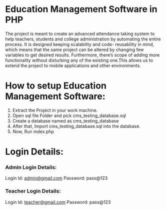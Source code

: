# Education Management Software in PHP

The project is meant to create an advanced attendance taking system to help teachers, students and college administration by automating the entire process. It is designed keeping  scalability and code- reusability in mind, which means that the same project can be altered by changing few variables to get desired results. Furthermore, there’s scope of adding more functionality without disturbing any of the existing one.This allows us to extend the project to mobile applications and other environments.

# How to setup Education Management Software:
1. Extract the Project in your work machine.
2. Open sql file Folder and pick cms_testing_database.sql
3. Create a database named as cms_testing_database
4. After that, Import cms_testing_database.sql into the database.
5. Now, Run index.php

# Login Details:

### Admin Login Details:
Login Id: admin@gmail.com
Password: pass@123

### Teacher Login Details:
Login Id: teacher@gmail.com
Password: pass@123
